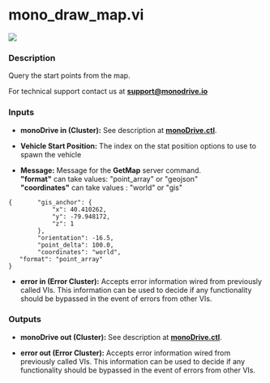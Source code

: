 # mono_draw_map.vi

<p class="img_container">
<img class="lg_img" src="../mono_draw_map.png"/>
</p>

### Description

Query the start points from the map.

For technical support contact us at <b>support@monodrive.io</b> 

### Inputs

- **monoDrive in (Cluster):** See description at [**monoDrive.ctl**](../structures/monoDrive.md). 


- **Vehicle Start Position:**  The index on the stat position options to use to spawn the
vehicle
 

- **Message:**  Message for the **GetMap** server command.    
**"format"** can take values: "point_array" or "geojson"   
**"coordinates"** can take values : "world" or "gis"
```
{		"gis_anchor": {
			"x": 40.410262,
			"y": -79.948172,
			"z": 1
		},
		"orientation": -16.5,
		"point_delta": 100.0,
		"coordinates": "world",
   "format": "point_array"
}
``` 

- **error in (Error Cluster):** Accepts error information wired from previously called VIs. This information can be used to decide if any functionality should be bypassed in the event of errors from other VIs. 

### Outputs

- **monoDrive out (Cluster):** See description at [**monoDrive.ctl**](../structures/monoDrive.md). 

- **error out (Error Cluster):** Accepts error information wired from previously called VIs. This information can be used to decide if any functionality should be bypassed in the event of errors from other VIs. 

<p>&nbsp;</p>
